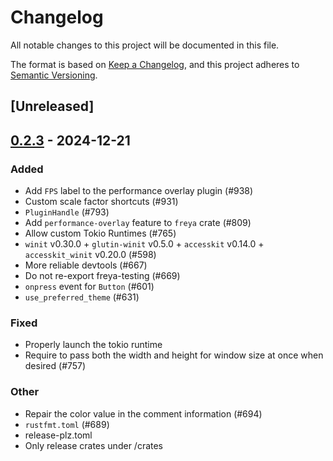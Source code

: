# Changelog

All notable changes to this project will be documented in this file.

The format is based on [Keep a Changelog](https://keepachangelog.com/en/1.0.0/),
and this project adheres to [Semantic Versioning](https://semver.org/spec/v2.0.0.html).

## [Unreleased]

## [0.2.3](https://github.com/marc2332/freya/compare/freya-v0.2.2...freya-v0.2.3) - 2024-12-21

### Added

- Add `FPS` label to the performance overlay plugin (#938)
- Custom scale factor shortcuts (#931)
- `PluginHandle` (#793)
- Add `performance-overlay` feature to `freya` crate (#809)
- Allow custom Tokio Runtimes (#765)
- `winit` v0.30.0 + `glutin-winit` v0.5.0 + `accesskit` v0.14.0 + `accesskit_winit` v0.20.0  (#598)
- More reliable devtools (#667)
- Do not re-export freya-testing (#669)
- `onpress` event for `Button` (#601)
- `use_preferred_theme` (#631)

### Fixed

- Properly launch the tokio runtime
- Require to pass both the width and height for window size at once when desired (#757)

### Other

- Repair the color value in the comment information (#694)
- `rustfmt.toml` (#689)
- release-plz.toml
- Only release crates under /crates
